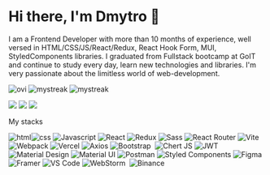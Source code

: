 # Hi there, I'm Dmytro 👋
I am a Frontend Developer with more than 10 months of experience, well versed in HTML/CSS/JS/React/Redux, React Hook Form, MUI, StyledComponents libraries. I graduated from Fullstack bootcamp at GoIT and continue to study every day, learn new technologies and libraries. I'm very passionate about the limitless world of web-development.

<img src="https://github-readme-stats.vercel.app/api/top-langs?username=dmytro-prontenko&show_icons=true&locale=en&layout=compact&theme=chartreuse-dark" alt="ovi" /> 
<img src="https://github-readme-streak-stats.herokuapp.com/?user=dmytro-prontenko&theme=tokyonight" alt="mystreak"/>
<img src="https://www.codewars.com/users/dmytro-prontenko/badges/small" alt="mystreak"/>

[<img src="https://img.shields.io/badge/Proniman-2CA5E0?style=for-the-badge&logo=telegram&logoColor=white">](https://t.me/Proniman)
[<img src="https://img.shields.io/badge/LinkedIn-0077B5?style=for-the-badge&logo=linkedin&logoColor=white">](https://www.linkedin.com/in/dmytro-prontenko/)
[<img src="https://img.shields.io/badge/Gmail-D14836?style=for-the-badge&logo=gmail&logoColor=white">](mailto:dprontenko@gmail.com)


My stacks

<img src="https://img.shields.io/badge/HTML5-E34F26?style=for-the-badge&logo=html5&logoColor=white" alt="html" /><img src="https://img.shields.io/badge/CSS3-1572B6?style=for-the-badge&logo=css3&logoColor=white" alt="css" />
<img src="https://img.shields.io/badge/JavaScript-323330?style=for-the-badge&logo=javascript&logoColor=F7DF1E" alt="Javascript" />
<img src="https://img.shields.io/badge/React-20232A?style=for-the-badge&logo=react&logoColor=61DAFB" alt="React" /> 
<img src="https://img.shields.io/badge/Redux-593D88?style=for-the-badge&logo=redux&logoColor=white" alt="Redux" /> 
<img src="https://img.shields.io/badge/Sass-CC6699?style=for-the-badge&logo=sass&logoColor=white" alt="Sass" /> 
<img src="https://img.shields.io/badge/React_Router-CA4245?style=for-the-badge&logo=react-router&logoColor=white" alt="React Router" /> 
<img src="https://img.shields.io/badge/Vite-B73BFE?style=for-the-badge&logo=vite&logoColor=FFD62E" alt="Vite" /> 
<img src="https://img.shields.io/badge/Webpack-8DD6F9?style=for-the-badge&logo=Webpack&logoColor=white" alt="Webpack" /> 
<img src="https://img.shields.io/badge/Vercel-000000?style=for-the-badge&logo=vercel&logoColor=white" alt="Vercel" /> 
<img src="https://img.shields.io/badge/axios-671ddf?&style=for-the-badge&logo=axios&logoColor=white" alt="Axios" /> 
<img src="https://img.shields.io/badge/Bootstrap-563D7C?style=for-the-badge&logo=bootstrap&logoColor=white" alt="Bootstrap" /> 
<img src="https://img.shields.io/badge/Chakra--UI-319795?style=for-the-badge&logo=chakra-ui&logoColor=white" alt="" /> 
<img src="https://img.shields.io/badge/Chart%20js-FF6384?style=for-the-badge&logo=chartdotjs&logoColor=white" alt="Chert JS" /> 
<img src="https://img.shields.io/badge/JWT-000000?style=for-the-badge&logo=JSON%20web%20tokens&logoColor=white" alt="JWT" /> 
<img src="https://img.shields.io/badge/material%20design-757575?style=for-the-badge&logo=material%20design&logoColor=white" alt="Material Design" /> 
<img src="https://img.shields.io/badge/Material%20UI-007FFF?style=for-the-badge&logo=mui&logoColor=white" alt="Material UI" /> 
<img src="https://img.shields.io/badge/Postman-FF6C37?style=for-the-badge&logo=Postman&logoColor=white" alt="Postman" /> 
<img src="https://img.shields.io/badge/styled--components-DB7093?style=for-the-badge&logo=styled-components&logoColor=white" alt="Styled Components" /> 
<img src="https://img.shields.io/badge/Figma-F24E1E?style=for-the-badge&logo=figma&logoColor=white" alt="Figma" /> 
<img src="https://img.shields.io/badge/Framer-black?style=for-the-badge&logo=framer&logoColor=blue" alt="Framer" /> 
<img src="https://img.shields.io/badge/VSCode-0078D4?style=for-the-badge&logo=visual%20studio%20code&logoColor=white" alt="VS Code" /> 
<img src="https://img.shields.io/badge/WebStorm-000000?style=for-the-badge&logo=WebStorm&logoColor=white" alt="WebStorm" /> 
<img src="" alt="" /> 
<img src="https://img.shields.io/badge/Binance-FCD535?style=for-the-badge&logo=binance&logoColor=000" alt="Binance" /> 
